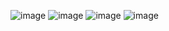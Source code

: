 ![image](https://github.com/user-attachments/assets/83442036-7d64-4f68-b706-b7d90bc74962)
![image](https://github.com/user-attachments/assets/2999432a-6d10-4c69-a641-d1407a44eb5d)
![image](https://github.com/user-attachments/assets/d2ba097b-ed88-4b60-97b0-7f9c6fac0f6b)
![image](https://github.com/user-attachments/assets/0a7e0cb8-4d3b-4185-b1cd-f256bff99464)



